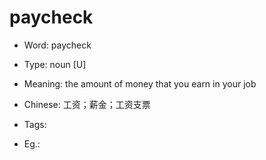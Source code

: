 # paycheck

- Word: paycheck

- Type: noun [U]
- Meaning: the amount of money that you earn in your job
- Chinese: 工资；薪金；工资支票
- Tags: 
- Eg.: 


